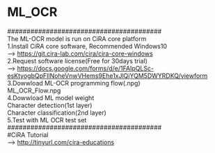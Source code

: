 # ML_OCR  
########################################  
The ML-OCR model is run on CiRA core platform   
1.Install CiRA core software, Recommended Windows10    
  --> https://git.cira-lab.com/cira/cira-core-windows  
2.Request software license(Free for 30days trial)   
  --> https://docs.google.com/forms/d/e/1FAIpQLSc-esKtyogbQpFIlNoheVnwVHems9Ehe1xJlQjYQM5DWYRDKQ/viewform  
3.Dowwload ML-OCR programming flow(.npg)  
  ML_OCR_Flow.npg  
4.Dowwload ML model weight  
  Character detection(1st layer)  
  Character classification(2nd layer)   
5.Test with ML OCR test set  
########################################  
#CiRA Tutorial  
  --> http://tinyurl.com/cira-educations  
